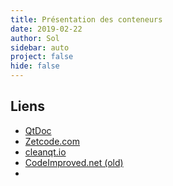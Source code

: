 ```yaml
---
title: Présentation des conteneurs
date: 2019-02-22
author: Sol
sidebar: auto
project: false
hide: false
---
```


## Liens
* [QtDoc](https://doc.qt.io/qt-5/containers.html)
* [Zetcode.com](http://zetcode.com/gui/qt5/containers/)
* [cleanqt.io](https://www.cleanqt.io/blog/exploring-qt-containers)
* [CodeImproved.net (old)](http://web.archive.org/web/20160902015144/http://blog.codeimproved.net/posts/qtl-stl.html)
* 

